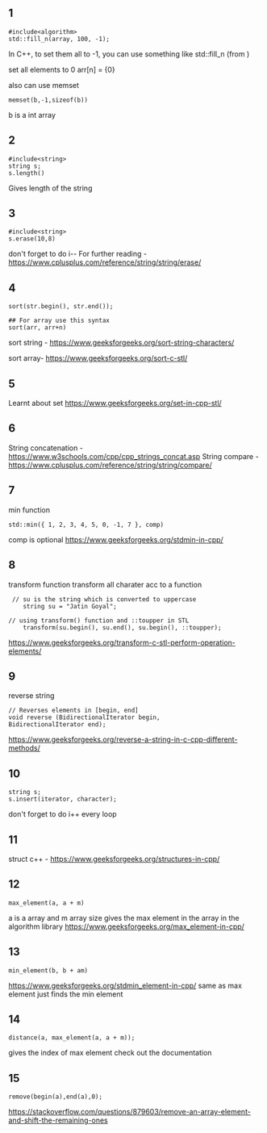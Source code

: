 ## 1
```
#include<algorithm>
std::fill_n(array, 100, -1);
```
In C++, to set them all to -1, you can use something like std::fill_n (from <algorithm>)

set all elements to 0
arr[n] = {0}

also can use memset
```
memset(b,-1,sizeof(b))
```
b is a int array

## 2
```
#include<string>
string s;
s.length()
```
Gives length of the string

## 3
```
#include<string>
s.erase(10,8)
```
don't forget to do i--
For further reading - https://www.cplusplus.com/reference/string/string/erase/

## 4
```
sort(str.begin(), str.end());

## For array use this syntax
sort(arr, arr+n)
```
sort string - https://www.geeksforgeeks.org/sort-string-characters/

sort array- https://www.geeksforgeeks.org/sort-c-stl/

## 5
Learnt about set
https://www.geeksforgeeks.org/set-in-cpp-stl/

## 6 
String concatenation - https://www.w3schools.com/cpp/cpp_strings_concat.asp
String compare - https://www.cplusplus.com/reference/string/string/compare/

## 7
min function
```
std::min({ 1, 2, 3, 4, 5, 0, -1, 7 }, comp)
```
comp is optional
https://www.geeksforgeeks.org/stdmin-in-cpp/

## 8
transform function transform all charater acc to a function
```
 // su is the string which is converted to uppercase
    string su = "Jatin Goyal";
  
// using transform() function and ::toupper in STL
    transform(su.begin(), su.end(), su.begin(), ::toupper);
```
https://www.geeksforgeeks.org/transform-c-stl-perform-operation-elements/

## 9
reverse string
```
// Reverses elements in [begin, end]
void reverse (BidirectionalIterator begin, 
BidirectionalIterator end);
```
https://www.geeksforgeeks.org/reverse-a-string-in-c-cpp-different-methods/

## 10
```
string s;
s.insert(iterator, character);
```
don't forget to do i++ every loop

## 11
struct c++ - https://www.geeksforgeeks.org/structures-in-cpp/

## 12
```
max_element(a, a + m)
```
a is a array and m array size
gives the max element in the array
in the algorithm library
https://www.geeksforgeeks.org/max_element-in-cpp/

## 13
```
min_element(b, b + am)
```
https://www.geeksforgeeks.org/stdmin_element-in-cpp/
same as max element just finds the min element

## 14
```
distance(a, max_element(a, a + m));
```
gives the index of max element 
check out the documentation

## 15
```
remove(begin(a),end(a),0);
```
https://stackoverflow.com/questions/879603/remove-an-array-element-and-shift-the-remaining-ones